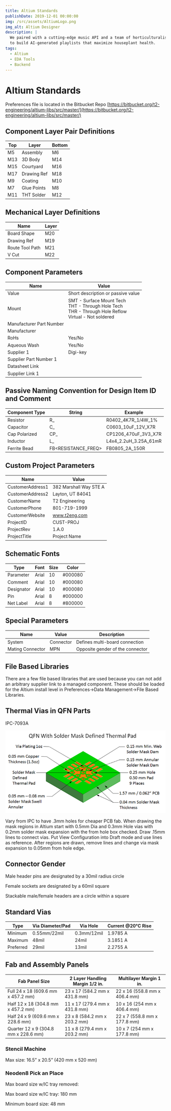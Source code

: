```yaml
---
title: Altium Standards
publishDate: 2019-12-01 00:00:00
img: /src/assets/AltiumLogo.png
img_alt: Altium Designer
description: |
  We paired with a cutting-edge music API and a team of horticulturalists
  to build AI-generated playlists that maximize houseplant health.
tags:
  - Altium
  - EDA Tools
  - Backend
---
```


# Altium Standards

Preferences file is located in the Bitbucket Repo [https://bitbucket.org/t2-engineering/altium-libs/src/master/](https://bitbucket.org/t2-engineering/altium-libs/src/master/)

## Component Layer Pair Definitions

| **Top** | **Layer**   | **Bottom** |
| ------- | ----------- | ---------- |
| M5      | Assembly    | M6         |
| M13     | 3D Body     | M14        |
| M15     | Courtyard   | M16        |
| M17     | Drawing Ref | M18        |
| M9      | Coating     | M10        |
| M7      | Glue Points | M8         |
| M11     | THT Solder  | M12        |

## Mechanical Layer Definitions

| **Name**        | **Layer** |
| --------------- | --------- |
| Board Shape     | M20       |
| Drawing Ref     | M19       |
| Route Tool Path | M21       |
| V Cut           | M22       |

## Component Parameters

| **Name**                 | **Value**                                                                                                        |
| ------------------------ | ---------------------------------------------------------------------------------------------------------------- |
| Value                    | Short description or passive value                                                                               |
| Mount                    | SMT - Surface Mount Tech  <br>THT - Through Hole Tech  <br>THR - Through Hole Reflow  <br>Virtual - Not soldered |
| Manufacturer Part Number |                                                                                                                  |
| Manufacturer             |                                                                                                                  |
| RoHs                     | Yes/No                                                                                                           |
| Aqueous Wash             | Yes/No                                                                                                           |
| Supplier 1               | Digi-key                                                                                                         |
| Supplier Part Number 1   |                                                                                                                  |
| Datasheet Link           |                                                                                                                  |
| Supplier Link 1          |                                                                                                                  |

## Passive Naming Convention for Design Item ID and Comment

| **Component Type** | **String**                                  | **Example**           |
| ------------------ | ------------------------------------------- | --------------------- |
| Resistor           | R<SIZE>_<RESISTANCE>_<WATTS>_<TOLERANCE>    | R0402_4K7R_1/4W_1%    |
| Capacitor          | C<SIZE>_<CAPACITANCE>_<VOLTAGE>_<TEMP>      | C0603_10uF_12V_X7R    |
| Cap Polarized      | CP<SIZE>_<CAPACITANCE>_<VOLTAGE>_<TEMP>     | CP1206_470uF_3V3_X7R  |
| Inductor           | L<SIZE>_<INDUCTANCE>_<CURRENT>_<RESISTANCE> | L4x4_2.2uH_3.25A_61mR |
| Ferrite Bead       | FB<SIZE>_<POWER>_<RESISTANCE_FREQ>          | FB0805_2A_150R        |

## Custom Project Parameters

| **Name**         | **Value**              |
| ---------------- | ---------------------- |
| CustomerAddress1 | 382 Marshall Way STE A |
| CustomerAddress2 | Layton, UT 84041       |
| CustomerName     | T2 Engineering         |
| CustomerPhone    | 801-719-1999           |
| CustomerWebsite  | www.t2eng.com          |
| ProjectID        | CUST-PROJ              |
| ProjectRev       | 1.A.0                  |
| ProjectTitle     | Project Name           |

## Schematic Fonts

| **Type**   | **Font** | **Size** | **Color** |
| ---------- | -------- | -------- | --------- |
| Parameter  | Arial    | 10       | #000080   |
| Comment    | Arial    | 10       | #000080   |
| Designator | Arial    | 10       | #000080   |
| Pin        | Arial    | 8        | #000000   |
| Net Label  | Arial    | 8        | #800000   |

## Special Parameters

| **Name**         | **Value** | **Description**                  |
| ---------------- | --------- | -------------------------------- |
| System           | Connector | Defines multi-board connection   |
| Mating Connector | MPN       | Opposite gender of the connector |

## File Based Libraries

There are a few file based libraries that are used because you can not add an arbitrary supplier link to a managed component. These should be loaded for the Altium install level in Preferences->Data Management->File Based Libraries.

## Thermal Vias in QFN Parts

IPC-7093A

![](/src/assets/solder_mask_defined_pad.png)

Vary from IPC to have .3mm holes for cheaper PCB fab. When drawing the mask regions in Altium start with 0.5mm Dia and 0.3mm Hole vias with 0.2mm solder mask expansion with the from hole box checked. Draw .15mm lines to connect vias. Put View Configuration into Draft mode and use lines as reference. After regions are drawn, remove lines and change via mask expansion to 0.05mm from hole edge.

## Connector Gender

Male header pins are designated by a 30mil radius circle

Female sockets are designated by a 60mil square

Stackable male/female headers are a circle within a square

## Standard Vias

| **Type**  | **Via Diameter/Pad** | **Via Hole** | **Current @20°C Rise** |
| --------- | -------------------- | ------------ | ---------------------- |
| Minimum   | 0.55mm/22mil         | 0.3mm/12mil  | 1.9785 A               |
| Maximum   | 48mil                | 24mil        | 3.1851 A               |
| Preferred | 29mil                | 13mil        | 2.2755 A               |

## Fab and Assembly Panels

| **Fab Panel Size**                   | **2 Layer Handling Margin 1/2 in.** | **Multilayer Margin 1 in.**   |
| ------------------------------------ | ----------------------------------- | ----------------------------- |
| Full 24 x 18 (609.6 mm x 457.2 mm)   | 23 x 17 (584.2 mm x 431.8 mm)       | 22 x 16 (558.8 mm x 406.4 mm) |
| Half 12 x 18 (304.8 mm x 457.2 mm)   | 11 x 17 (279.4 mm x 431.8 mm)       | 10 x 16 (254 mm x 406.4 mm)   |
| Half 24 x 9 (609.6 mm x 228.6 mm)    | 23 x 8 (584.2 mm x 203.2 mm)        | 22 x 7 (558.8 mm x 177.8 mm)  |
| Quarter 12 x 9 (304.8 mm x 228.6 mm) | 11 x 8 (279.4 mm x 203.2 mm)        | 10 x 7 (254 mm x 177.8 mm)    |

### Stencil Machine

Max size: 16.5” x 20.5” (420 mm x 520 mm)

### Neoden8 Pick an Place

Max board size w/IC tray removed:

Max board size w/IC tray: 180 mm

Minimum board size: 48 mm